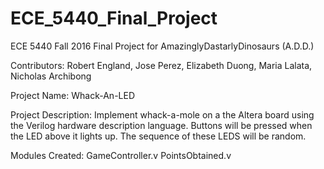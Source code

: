 # ECE_5440_Final_Project
ECE 5440 Fall 2016 Final Project for AmazinglyDastarlyDinosaurs (A.D.D.)

Contributors: Robert England, Jose Perez, Elizabeth Duong, Maria Lalata, Nicholas Archibong

Project Name: Whack-An-LED

Project Description: Implement whack-a-mole on a the Altera board using the Verilog hardware description language. 
					 Buttons will be pressed when the LED above it lights up. The sequence of these LEDS will be random. 

Modules Created: 
				GameController.v
				PointsObtained.v